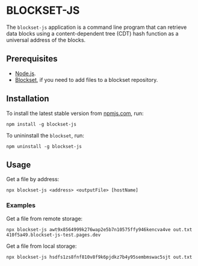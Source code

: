 # BLOCKSET-JS

The `blockset-js` application is a command line program that can retrieve data blocks using a content-dependent tree (CDT) hash function as a universal address of the blocks.

## Prerequisites

- [Node.js](https://nodejs.org/en/download/current).
- [Blockset](https://github.com/datablockset/blockset), if you need to add files to a blockset repository.

## Installation

To install the latest stable version from [npmjs.com](https://npmjs.com/), run:

```console
npm install -g blockset-js
```

To unininstall the `blockset`, run:

```console
npm uninstall -g blockset-js
```

## Usage

Get a file by address:

```console
npx blockset-js <address> <outputFile> [hostName]
```

### Examples

Get a file from remote storage:

```console
npx blockset-js awt9x8564999k276wap2e5b7n10575ffy946kencva4ve out.txt 410f5a49.blockset-js-test.pages.dev
```

Get a file from local storage:

```console
npx blockset-js hsdfs1zs8fnf810v8f9k6pjdkz7b4y95sembmswac5sjt out.txt
```